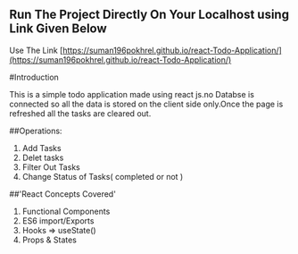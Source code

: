 
## Run The Project Directly On Your Localhost using Link Given Below

Use The Link [https://suman196pokhrel.github.io/react-Todo-Application/](https://suman196pokhrel.github.io/react-Todo-Application/)



#Introduction

This is a simple todo application made using react js.no Databse is connected so all the data is stored 
on the client side only.Once the page is refreshed all the tasks are cleared out.



##Operations:
1. Add Tasks
2. Delet tasks
3. Filter Out Tasks
4. Change Status of Tasks( completed or not )


 ##'React Concepts Covered'

 1. Functional Components
 2. ES6 import/Exports
 3. Hooks => useState()
 4. Props & States